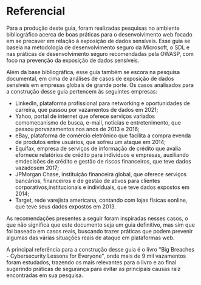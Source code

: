 # Referencial

Para a produção deste guia, foram realizadas pesquisas no ambiente bibliográfico acerca de boas práticas para o desenvolvimento web focado em se precaver em relação à exposição de dados sensíveis. Esse guia se baseia na metodologia de desenvolvimento seguro da Microsoft, o SDL e nas práticas de desenvolvimento seguro recomendadas pela OWASP, com foco na prevenção da exposição de dados sensíveis.

Além da base bibliográfica, esse guia também se escora na pesquisa documental, em cima de análises de casos de exposição de dados sensíveis em empresas globais de grande porte. Os casos analisados para a construção desse guia pertencem às seguintes empresas:

- LinkedIn, plataforma profissional para networking e oportunidades de carreira, que passou por vazamentos de dados em 2021;
- Yahoo, portal de internet que oferece serviços variados comomecanismo de busca, e-mail, notícias e entretenimento, que passou porvazamentos nos anos de 2013 e 2016;
- eBay, plataforma de comércio eletrônico que facilita a compra evenda de produtos entre usuários, que sofreu um ataque em 2014;
- Equifax, empresa de serviços de informação de crédito que avalia efornece relatórios de crédito para indivíduos e empresas, auxiliando emdecisões de crédito e gestão de riscos financeiros, que teve dados vazadosem 2017;
- JPMorgan Chase, instituição financeira global, que oferece serviços bancários, financeiros e de gestão de ativos para clientes corporativos,institucionais e individuais, que teve dados expostos em 2014;
- Target, rede varejista americana, contando com lojas físicas eonline, que teve seus dados expostos em 2013.

As recomendações presentes a seguir foram inspiradas nesses casos, o que não significa que este documento seja um guia definitivo, mas sim que foi baseado em casos reais, buscando trazer práticas que podem prevenir algumas das várias situações reais de ataque em plataformas web.

A principal referência para a construção desse guia é o livro "Big Breaches - Cybersecurity Lessons for Everyone", onde mais de 9 mil vazamentos foram estudados, trazendo os mais relevantes para o livro e ao final sugerindo práticas de segurança para evitar as principais causas raiz encontradas em sua pesquisa.